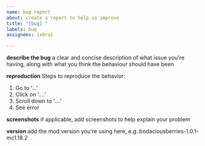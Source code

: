 ```yaml
---
name: bug report
about: create a report to help us improve
title: "[bug] "
labels: bug
assignees: ix0rai

---
```


**describe the bug**
a clear and concise description of what issue you're having, along with what you think the behaviour should have been

**reproduction**
Steps to reproduce the behavior:
1. Go to '...'
2. Click on '....'
3. Scroll down to '....'
4. See error

**screenshots**
if applicable, add screenshots to help explain your problem

**version**
add the mod version you're using here, e.g. bodaciousberries-1.0.1-mc1.18.2
